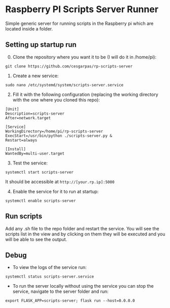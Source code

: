 # Raspberry PI Scripts Server Runner
Simple generic server for running scripts in the Raspberry pi which are located inside a folder.

## Setting up startup run
0. Clone the repository where you want it to be (I will do it in /home/pi):
```
git clone https://github.com/cesgarpas/rp-scripts-server
```

1. Create a new service:
```
sudo nano /etc/systemd/system/scripts-server.service
```

2. Fill it with the following configuration (replacing the working directory with the one where you cloned this repo):
```
[Unit]
Description=scripts-server
After=network.target

[Service]
WorkingDirectory=/home/pi/rp-scripts-server
ExecStart=/usr/bin/python ./scripts-server.py &
Restart=always

[Install]
WantedBy=multi-user.target
```

3. Test the service:
```
systemctl start scripts-server
```
It should be accessible at `http://[your.rp.ip]:5000`

4. Enable the service for it to run at startup:
```
systemctl enable scripts-server
```

## Run scripts
Add any .sh file to the repo folder and restart the service. You will see the scripts list in the view and by clicking on them they will be executed and you will be able to see the output.

## Debug
 - To view the logs of the service run:
```
systemctl status scripts-server.service
```

 - To run the server locally without using the service you can stop the service, navigate to the server folder and run:
```
export FLASK_APP=scripts-server; flask run --host=0.0.0.0
```
